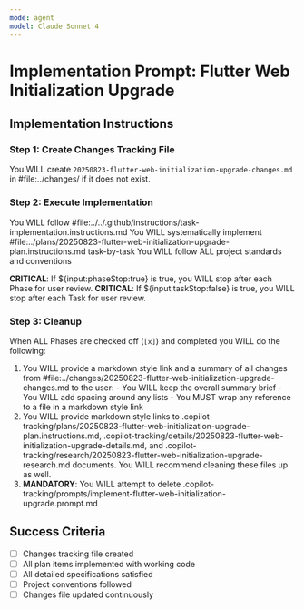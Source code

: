 ```yaml
---
mode: agent
model: Claude Sonnet 4
---
```

<!-- markdownlint-disable-file -->
# Implementation Prompt: Flutter Web Initialization Upgrade

## Implementation Instructions

### Step 1: Create Changes Tracking File

You WILL create `20250823-flutter-web-initialization-upgrade-changes.md` in #file:../changes/ if it does not exist.

### Step 2: Execute Implementation

You WILL follow #file:../../.github/instructions/task-implementation.instructions.md
You WILL systematically implement #file:../plans/20250823-flutter-web-initialization-upgrade-plan.instructions.md task-by-task
You WILL follow ALL project standards and conventions

**CRITICAL**: If ${input:phaseStop:true} is true, you WILL stop after each Phase for user review.
**CRITICAL**: If ${input:taskStop:false} is true, you WILL stop after each Task for user review.

### Step 3: Cleanup

When ALL Phases are checked off (`[x]`) and completed you WILL do the following:
  1. You WILL provide a markdown style link and a summary of all changes from #file:../changes/20250823-flutter-web-initialization-upgrade-changes.md to the user:
    - You WILL keep the overall summary brief
    - You WILL add spacing around any lists
    - You MUST wrap any reference to a file in a markdown style link
  2. You WILL provide markdown style links to .copilot-tracking/plans/20250823-flutter-web-initialization-upgrade-plan.instructions.md, .copilot-tracking/details/20250823-flutter-web-initialization-upgrade-details.md, and .copilot-tracking/research/20250823-flutter-web-initialization-upgrade-research.md documents. You WILL recommend cleaning these files up as well.
  3. **MANDATORY**: You WILL attempt to delete .copilot-tracking/prompts/implement-flutter-web-initialization-upgrade.prompt.md

## Success Criteria

- [ ] Changes tracking file created
- [ ] All plan items implemented with working code
- [ ] All detailed specifications satisfied
- [ ] Project conventions followed
- [ ] Changes file updated continuously
